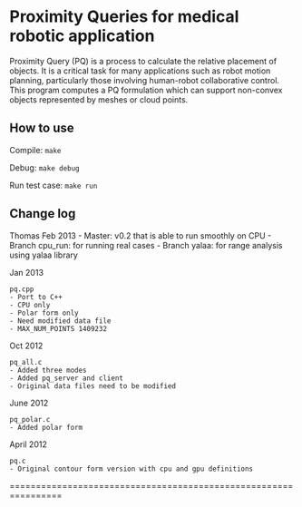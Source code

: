 # Proximity Queries for medical robotic application 
Proximity Query (PQ) is a process to calculate the relative placement of objects. 
It is a critical task for many applications such as robot motion planning, particularly those involving human-robot collaborative control. 
This program computes a PQ formulation which can support non-convex objects represented by meshes or cloud points. 

## How to use

Compile:
`make`

Debug:
`make debug`

Run test case:
`make run`

## Change log

Thomas Feb 2013
	- Master: v0.2 that is able to run smoothly on CPU
	- Branch cpu_run: for running real cases
	- Branch yalaa: for range analysis using yalaa library

Jan 2013

	pq.cpp
	- Port to C++
	- CPU only
	- Polar form only
	- Need modified data file
	- MAX_NUM_POINTS 1409232

Oct 2012 

	pq_all.c
	- Added three modes
	- Added pq_server and client
	- Original data files need to be modified

June 2012

	pq_polar.c
	- Added polar form
	
April 2012

	pq.c
	- Original contour form version with cpu and gpu definitions

================================================================
